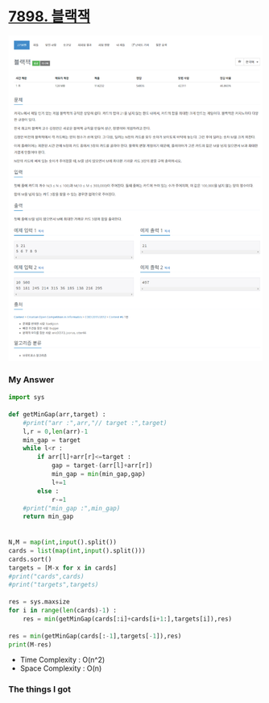 # [7898. 블랙잭](https://www.acmicpc.net/problem/2798)

![image](Problem.png)



### My Answer

```python
import sys

def getMinGap(arr,target) : 
    #print("arr :",arr,"// target :",target)
    l,r = 0,len(arr)-1
    min_gap = target
    while l<r : 
        if arr[l]+arr[r]<=target : 
            gap = target-(arr[l]+arr[r])
            min_gap = min(min_gap,gap)
            l+=1
        else : 
            r-=1
    #print("min_gap :",min_gap)
    return min_gap


N,M = map(int,input().split())
cards = list(map(int,input().split()))
cards.sort()
targets = [M-x for x in cards]
#print("cards",cards)
#print("targets",targets)

res = sys.maxsize
for i in range(len(cards)-1) : 
    res = min(getMinGap(cards[:i]+cards[i+1:],targets[i]),res)
    
res = min(getMinGap(cards[:-1],targets[-1]),res)
print(M-res)
```

* Time Complexity : O(n^2)
* Space Complexity : O(n)



### The things I got
